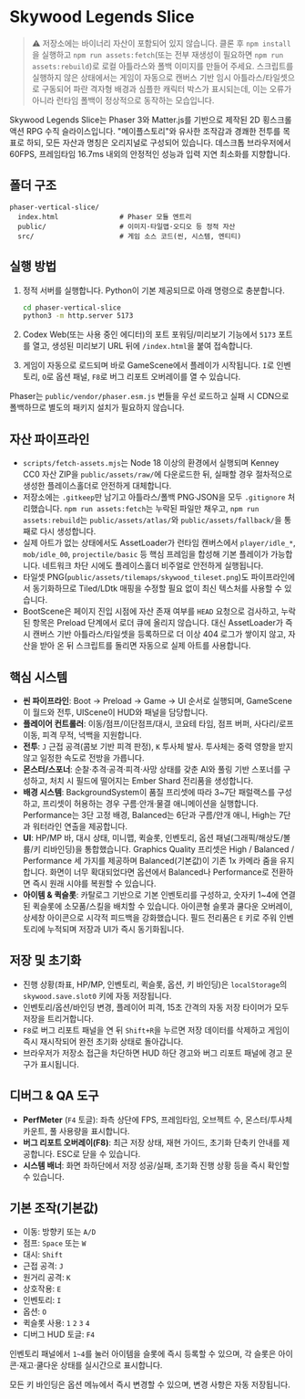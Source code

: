# Skywood Legends Slice

> ⚠️ 저장소에는 바이너리 자산이 포함되어 있지 않습니다. 클론 후 `npm install`을 실행하고 `npm run assets:fetch`(또는 전부 재생성이 필요하면 `npm run assets:rebuild`)로 로컬 아틀라스와 폴백 이미지를 만들어 주세요.
> 스크립트를 실행하지 않은 상태에서는 게임이 자동으로 캔버스 기반 임시 아틀라스/타일셋으로 구동되어 파란 격자형 배경과 심플한 캐릭터 박스가 표시되는데, 이는 오류가 아니라 런타임 폴백이 정상적으로 동작하는 모습입니다.

Skywood Legends Slice는 Phaser 3와 Matter.js를 기반으로 제작된 2D 횡스크롤 액션 RPG 수직 슬라이스입니다. "메이플스토리"와 유사한 조작감과 경쾌한 전투를 목표로 하되, 모든 자산과 명칭은 오리지널로 구성되어 있습니다. 데스크톱 브라우저에서 60FPS, 프레임타임 16.7ms 내외의 안정적인 성능과 입력 지연 최소화를 지향합니다.

## 폴더 구조

```
phaser-vertical-slice/
  index.html               # Phaser 모듈 엔트리
  public/                  # 이미지·타일맵·오디오 등 정적 자산
  src/                     # 게임 소스 코드(씬, 시스템, 엔티티)
```

## 실행 방법

1. 정적 서버를 실행합니다. Python이 기본 제공되므로 아래 명령으로 충분합니다.

   ```bash
   cd phaser-vertical-slice
   python3 -m http.server 5173
   ```
2. Codex Web(또는 사용 중인 에디터)의 포트 포워딩/미리보기 기능에서 `5173` 포트를 열고, 생성된 미리보기 URL 뒤에 `/index.html`을 붙여 접속합니다.
3. 게임이 자동으로 로드되며 바로 GameScene에서 플레이가 시작됩니다. `I`로 인벤토리, `O`로 옵션 패널, `F8`로 버그 리포트 오버레이를 열 수 있습니다.

Phaser는 `public/vendor/phaser.esm.js` 번들을 우선 로드하고 실패 시 CDN으로 폴백하므로 별도의 패키지 설치가 필요하지 않습니다.

## 자산 파이프라인

- `scripts/fetch-assets.mjs`는 Node 18 이상의 환경에서 실행되며 Kenney CC0 자산 ZIP을 `public/assets/raw/`에 다운로드한 뒤, 실패할 경우 절차적으로 생성한 플레이스홀더로 안전하게 대체합니다.
- 저장소에는 `.gitkeep`만 남기고 아틀라스/폴백 PNG·JSON을 모두 `.gitignore` 처리했습니다. `npm run assets:fetch`는 누락된 파일만 채우고, `npm run assets:rebuild`는 `public/assets/atlas/`와 `public/assets/fallback/`을 통째로 다시 생성합니다.
- 실제 아트가 없는 상태에서도 AssetLoader가 런타임 캔버스에서 `player/idle_*`, `mob/idle_00`, `projectile/basic` 등 핵심 프레임을 합성해 기본 플레이가 가능합니다. 네트워크 차단 시에도 플레이스홀더 비주얼로 안전하게 실행됩니다.
- 타일셋 PNG(`public/assets/tilemaps/skywood_tileset.png`)도 파이프라인에서 동기화하므로 Tiled/LDtk 매핑을 수정할 필요 없이 최신 텍스처를 사용할 수 있습니다.
- BootScene은 페이지 진입 시점에 자산 존재 여부를 `HEAD` 요청으로 검사하고, 누락된 항목은 Preload 단계에서 로더 큐에 올리지 않습니다. 대신 AssetLoader가 즉시 캔버스 기반 아틀라스/타일셋을 등록하므로 더 이상 404 로그가 쌓이지 않고, 자산을 받아 온 뒤 스크립트를 돌리면 자동으로 실제 아트를 사용합니다.

## 핵심 시스템

- **씬 파이프라인**: Boot → Preload → Game → UI 순서로 실행되며, GameScene이 월드와 전투, UIScene이 HUD와 패널을 담당합니다.
- **플레이어 컨트롤러**: 이동/점프/이단점프/대시, 코요테 타임, 점프 버퍼, 사다리/로프 이동, 피격 무적, 넉백을 지원합니다.
- **전투**: `J` 근접 공격(콤보 기반 피격 판정), `K` 투사체 발사. 투사체는 중력 영향을 받지 않고 일정한 속도로 전방을 가릅니다.
- **몬스터/스포너**: 순찰·추격·공격·피격·사망 상태를 갖춘 AI와 풀링 기반 스포너를 구성하고, 처치 시 필드에 떨어지는 Ember Shard 전리품을 생성합니다.
- **배경 시스템**: BackgroundSystem이 품질 프리셋에 따라 3~7단 패럴랙스를 구성하고, 프리셋이 허용하는 경우 구름·안개·물결 애니메이션을 실행합니다. Performance는 3단 고정 배경, Balanced는 6단과 구름/안개 애니, High는 7단과 워터라인 연출을 제공합니다.
- **UI**: HP/MP 바, 대시 상태, 미니맵, 퀵슬롯, 인벤토리, 옵션 패널(그래픽/해상도/볼륨/키 리바인딩)을 통합했습니다. Graphics Quality
  프리셋은 High / Balanced / Performance 세 가지를 제공하며 Balanced(기본값)이 기존 1x 카메라 줌을 유지합니다. 화면이 너무
  확대되었다면 옵션에서 Balanced나 Performance로 전환하면 즉시 원래 시야를 복원할 수 있습니다.
- **아이템 & 퀵슬롯**: 카탈로그 기반으로 기본 인벤토리를 구성하고, 숫자키 1~4에 연결된 퀵슬롯에 소모품/스킬을 배치할 수 있습니다. 아이콘형 슬롯과 쿨다운 오버레이, 상세창 아이콘으로 시각적 피드백을 강화했습니다. 필드 전리품은 `E` 키로 주워 인벤토리에 누적되며 저장과 UI가 즉시 동기화됩니다.

## 저장 및 초기화

- 진행 상황(좌표, HP/MP, 인벤토리, 퀵슬롯, 옵션, 키 바인딩)은 `localStorage`의 `skywood.save.slot0` 키에 자동 저장됩니다.
- 인벤토리/옵션/바인딩 변경, 플레이어 피격, 15초 간격의 자동 저장 타이머가 모두 저장을 트리거합니다.
- `F8`로 버그 리포트 패널을 연 뒤 `Shift+R`을 누르면 저장 데이터를 삭제하고 게임이 즉시 재시작되어 완전 초기화 상태로 돌아갑니다.
- 브라우저가 저장소 접근을 차단하면 HUD 하단 경고와 버그 리포트 패널에 경고 문구가 표시됩니다.

## 디버그 & QA 도구

- **PerfMeter** (`F4` 토글): 좌측 상단에 FPS, 프레임타임, 오브젝트 수, 몬스터/투사체 카운트, 풀 사용량을 표시합니다.
- **버그 리포트 오버레이(F8)**: 최근 저장 상태, 재현 가이드, 초기화 단축키 안내를 제공합니다. ESC로 닫을 수 있습니다.
- **시스템 배너**: 화면 좌하단에서 저장 성공/실패, 초기화 진행 상황 등을 즉시 확인할 수 있습니다.

## 기본 조작(기본값)

- 이동: 방향키 또는 `A/D`
- 점프: `Space` 또는 `W`
- 대시: `Shift`
- 근접 공격: `J`
- 원거리 공격: `K`
- 상호작용: `E`
- 인벤토리: `I`
- 옵션: `O`
- 퀵슬롯 사용: `1` `2` `3` `4`
- 디버그 HUD 토글: `F4`

인벤토리 패널에서 `1~4`를 눌러 아이템을 슬롯에 즉시 등록할 수 있으며, 각 슬롯은 아이콘·재고·쿨다운 상태를 실시간으로 표시합니다.

모든 키 바인딩은 옵션 메뉴에서 즉시 변경할 수 있으며, 변경 사항은 자동 저장됩니다.

